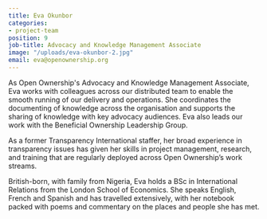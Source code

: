 ```yaml
---
title: Eva Okunbor
categories:
- project-team
position: 9
job-title: Advocacy and Knowledge Management Associate
image: "/uploads/eva-okunbor-2.jpg"
email: eva@openownership.org
---
```


As Open Ownership's Advocacy and Knowledge Management Associate, Eva works with colleagues across our distributed team to enable the smooth running of our delivery and operations. She coordinates the documenting of knowledge across the organisation and supports the sharing of knowledge with key advocacy audiences. Eva also leads our work with the Beneficial Ownership Leadership Group.

As a former Transparency International staffer, her broad experience in transparency issues has given her skills in project management, research, and training that are regularly deployed across Open Ownership’s work streams.

British-born, with family from Nigeria, Eva holds a BSc in International Relations from the London School of Economics. She speaks English, French and Spanish and has travelled extensively, with her notebook packed with poems and commentary on the places and people she has met.
